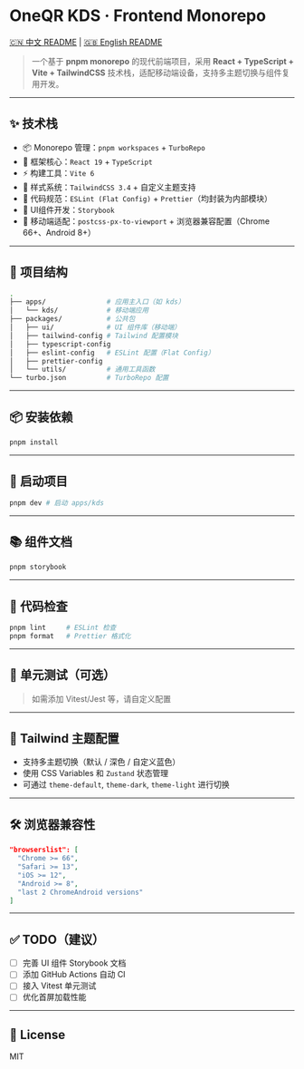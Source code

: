# OneQR KDS · Frontend Monorepo

[🇨🇳 中文 README](./README.zh-CN.md) | [🇬🇧 English README](./README.md)

> 一个基于 **pnpm monorepo** 的现代前端项目，采用 **React + TypeScript + Vite + TailwindCSS** 技术栈，适配移动端设备，支持多主题切换与组件复用开发。

---

## ✨ 技术栈

- 📦 Monorepo 管理：`pnpm workspaces` + `TurboRepo`
- 🧩 框架核心：`React 19` + `TypeScript`
- ⚡️ 构建工具：`Vite 6`
- 💅 样式系统：`TailwindCSS 3.4` + 自定义主题支持
- 📏 代码规范：`ESLint (Flat Config)` + `Prettier`（均封装为内部模块）
- 🧪 UI组件开发：`Storybook`
- 📱 移动端适配：`postcss-px-to-viewport` + 浏览器兼容配置（Chrome 66+、Android 8+）

---

## 📁 项目结构

```bash
.
├── apps/               # 应用主入口（如 kds）
│   └── kds/            # 移动端应用
├── packages/           # 公共包
│   ├── ui/             # UI 组件库（移动端）
│   ├── tailwind-config # Tailwind 配置模块
│   ├── typescript-config
│   ├── eslint-config   # ESLint 配置（Flat Config）
│   ├── prettier-config
│   └── utils/          # 通用工具函数
└── turbo.json          # TurboRepo 配置
```



---

## 📦 安装依赖

```bash
pnpm install
```

---

## 🚀 启动项目

```bash
pnpm dev # 启动 apps/kds
```

---

## 📚 组件文档

```bash
pnpm storybook
```

---

## 🔬 代码检查

```bash
pnpm lint     # ESLint 检查
pnpm format   # Prettier 格式化
```

---

## 🧪 单元测试（可选）

> 如需添加 Vitest/Jest 等，请自定义配置

---

## 🧩 Tailwind 主题配置

- 支持多主题切换（默认 / 深色 / 自定义蓝色）
- 使用 CSS Variables 和 `Zustand` 状态管理
- 可通过 `theme-default`, `theme-dark`, `theme-light` 进行切换

---

## 🛠 浏览器兼容性

```json
"browserslist": [
  "Chrome >= 66",
  "Safari >= 13",
  "iOS >= 12",
  "Android >= 8",
  "last 2 ChromeAndroid versions"
]
```

---

## ✅ TODO（建议）

- [ ] 完善 UI 组件 Storybook 文档
- [ ] 添加 GitHub Actions 自动 CI
- [ ] 接入 Vitest 单元测试
- [ ] 优化首屏加载性能

---

## 📄 License

MIT

